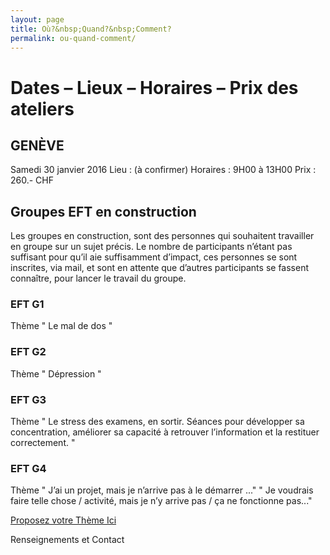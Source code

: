 ```yaml
---
layout: page
title: Où?&nbsp;Quand?&nbsp;Comment?
permalink: ou-quand-comment/
---
```



# Dates – Lieux – Horaires – Prix des ateliers

## GENÈVE

Samedi 30 janvier 2016
Lieu : (à confirmer)
Horaires : 9H00 à 13H00
Prix : 260.- CHF


## Groupes EFT en construction

Les groupes en construction, sont des personnes qui souhaitent travailler en groupe sur un sujet précis. Le nombre de participants n’étant pas suffisant pour qu’il aie suffisamment d’impact, ces personnes se sont inscrites, via mail, et sont en attente que d’autres participants se fassent connaître, pour lancer le travail du groupe.

### EFT G1

Thème " Le mal de dos "

### EFT G2

Thème " Dépression "

### EFT G3

Thème " Le stress des examens, en sortir. Séances pour développer sa concentration, améliorer sa capacité à retrouver l’information et la restituer correctement. "

### EFT G4

Thème " J’ai un projet, mais je n’arrive pas à le démarrer ..."
" Je voudrais faire telle chose / activité, mais je n’y arrive pas / ça ne fonctionne pas..."


[Proposez votre Thème Ici](mailto:eft-tbt@gmail.com)

Renseignements et Contact
